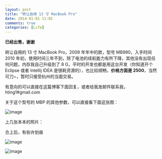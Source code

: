 ```yaml
---
layout: post
title: "转让自用 13 寸 MacBook Pro"
date: 2014-01-01 11:02
comments: true
categories: [Life]
---
```


**已经出售，谢谢**

转让自用的 13 寸 MacBook Pro，2009 年年中的款，型号 MB990，入手时间 2010 年初，使用时间三年不到，除了电池的续航能力有所下降，其他没有出现任何问题，内存我自己升级到了 8 G，平时的开发也都是用这台开发（你知道开个 Eclipse 或者 Intellij IDEA 是很耗资源的），也比较顺畅，**价格方面是 2500**，当然可刀~，暂时只接受杭州的当面交易。

有意向的可以直接在这篇博客下面回复，或者给我发邮件联系我，hting1#gmail.com

关于这个型号的 MBP 的其他参数，可以直接看下面这张图：

![image](https://pic.yupoo.com/khotyn/DqBJdz79/medish.jpg)

上几张本本的照片：

合上后，有些许划痕

![image](https://pic.yupoo.com/khotyn/DqBPAi4B/medish.jpg)

![image](https://pic.yupoo.com/khotyn/DqBQFoio/medish.jpg)